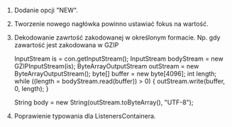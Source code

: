 1. Dodanie opcji "NEW".
2. Tworzenie nowego nagłówka powinno ustawiać fokus na wartość.
3. Dekodowanie zawrtość zakodowanej w określonym formacie. Np. 
gdy zawartość jest zakodowana w GZIP 

   InputStream is = con.getInputStream();
    InputStream bodyStream = new GZIPInputStream(is);
    ByteArrayOutputStream outStream = new ByteArrayOutputStream();
    byte[] buffer = new byte[4096];
    int length;
    while ((length = bodyStream.read(buffer)) > 0) {
        outStream.write(buffer, 0, length);
    }

    String body = new String(outStream.toByteArray(), "UTF-8");


4. Poprawienie typowania dla ListenersContainera.
